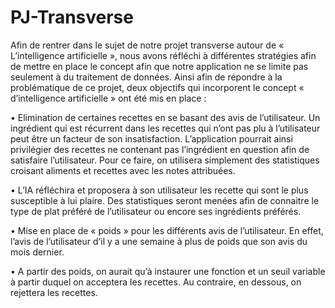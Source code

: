 # PJ-Transverse

Afin de rentrer dans le sujet de notre projet transverse autour de « L’intelligence artificielle », nous avons réfléchi à différentes stratégies afin de mettre en place le concept afin que notre application ne se limite pas seulement à du traitement de données. Ainsi afin de répondre à la problématique de ce projet, deux objectifs qui incorporent le concept « d’intelligence artificielle » ont été mis en place :

•	Elimination de certaines recettes en se basant des avis de l’utilisateur. Un ingrédient qui est récurrent dans les recettes qui n’ont pas plu à l’utilisateur peut être un facteur de son insatisfaction. L’application pourrait ainsi privilégier des recettes ne contenant pas l’ingrédient en question afin de satisfaire l’utilisateur. Pour ce faire, on utilisera simplement des statistiques croisant aliments et recettes avec les notes attribuées.

•	L’IA réfléchira et proposera à son utilisateur les recette qui sont le plus susceptible à lui plaire. Des statistiques seront menées afin de connaitre le type de plat préféré de l’utilisateur ou encore ses ingrédients préférés.

•	Mise en place de « poids » pour les différents avis de l’utilisateur. En effet, l’avis de l’utilisateur d’il y a une semaine à plus de poids que son avis du mois dernier.

•	A partir des poids, on aurait qu’à instaurer une fonction et un seuil variable à partir duquel on acceptera les recettes. Au contraire, en dessous, on rejettera les recettes.

